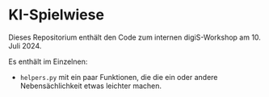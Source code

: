 # KI-Spielwiese

Dieses Repositorium enthält den Code zum internen digiS-Workshop am 10. Juli 2024.

Es enthält im Einzelnen:

* `helpers.py` mit ein paar Funktionen, die die ein oder andere Nebensächlichkeit etwas leichter machen.

